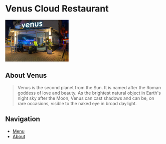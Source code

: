 # Venus Cloud Restaurant

<img src="images/venus_restaurant.jpg" width="40%" height="40%">

## About Venus

> Venus is the second planet from the Sun. It is named after the Roman goddess of love and beauty. As the brightest natural object in Earth's night sky after the Moon, Venus can cast shadows and can be, on rare occasions, visible to the naked eye in broad daylight.

## Navigation

- [Menu](menu.md)
- [About](aboot.md)